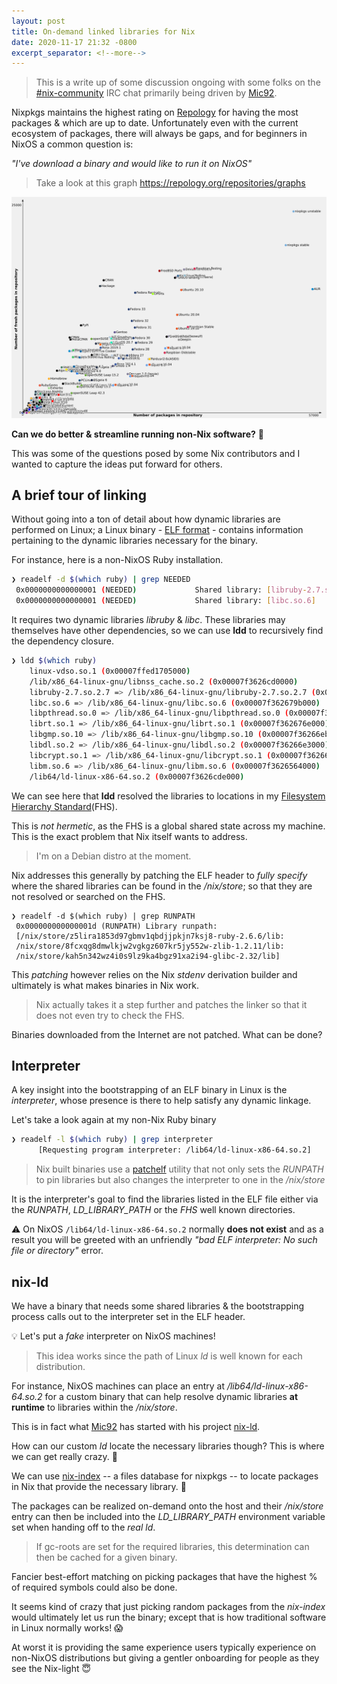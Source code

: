 ```yaml
---
layout: post
title: On-demand linked libraries for Nix
date: 2020-11-17 21:32 -0800
excerpt_separator: <!--more-->
---
```


> This is a write up of some discussion ongoing with some folks on the [#nix-community](irc://irc.freenode.net/nix-community) IRC chat primarily being driven by [Mic92](https://github.com/Mic92).

Nixpkgs maintains the highest rating on [Repology](https://repology.org/) for having the most packages & which are up to date. Unfortunately even with the current ecosystem of packages, there will always be gaps, and for beginners in NixOS a common question is:

_"I've download a binary and would like to run it on NixOS"_

> Take a look at this graph <https://repology.org/repositories/graphs>

![repology graph](/assets/images/repology.svg)

**Can we do better & streamline running non-Nix software?** 🤔

This was some of the questions posed by some Nix contributors and I wanted to capture the ideas put forward for others.

<!--more-->

## A brief tour of linking

Without going into a ton of detail about how dynamic libraries are performed on Linux; a Linux binary - [ELF format](https://en.wikipedia.org/wiki/Executable_and_Linkable_Format) - contains information pertaining to the dynamic libraries necessary for the binary.

For instance, here is a non-NixOS Ruby installation.
```bash
❯ readelf -d $(which ruby) | grep NEEDED
 0x0000000000000001 (NEEDED)             Shared library: [libruby-2.7.so.2.7]
 0x0000000000000001 (NEEDED)             Shared library: [libc.so.6]
```
It requires two dynamic libraries _libruby_ & _libc_. These libraries may themselves have other dependencies, so we can use **ldd** to recursively find the dependency closure.

```bash
❯ ldd $(which ruby)
    linux-vdso.so.1 (0x00007ffed1705000)
    /lib/x86_64-linux-gnu/libnss_cache.so.2 (0x00007f3626cd0000)
    libruby-2.7.so.2.7 => /lib/x86_64-linux-gnu/libruby-2.7.so.2.7 (0x00007f3626960000)
    libc.so.6 => /lib/x86_64-linux-gnu/libc.so.6 (0x00007f362679b000)
    libpthread.so.0 => /lib/x86_64-linux-gnu/libpthread.so.0 (0x00007f3626779000)
    librt.so.1 => /lib/x86_64-linux-gnu/librt.so.1 (0x00007f362676e000)
    libgmp.so.10 => /lib/x86_64-linux-gnu/libgmp.so.10 (0x00007f36266eb000)
    libdl.so.2 => /lib/x86_64-linux-gnu/libdl.so.2 (0x00007f36266e3000)
    libcrypt.so.1 => /lib/x86_64-linux-gnu/libcrypt.so.1 (0x00007f36266a8000)
    libm.so.6 => /lib/x86_64-linux-gnu/libm.so.6 (0x00007f3626564000)
    /lib64/ld-linux-x86-64.so.2 (0x00007f3626cde000)
```

We can see here that **ldd** resolved the libraries to locations in my [Filesystem Hierarchy Standard](https://en.wikipedia.org/wiki/Filesystem_Hierarchy_Standard)(FHS).

This is *not hermetic*, as the FHS is a global shared state across my machine.
This is the exact problem that Nix itself wants to address.

> I'm on a Debian distro at the moment.

Nix addresses this generally by patching the ELF header to _fully specify_ where the shared libraries can be found in the _/nix/store_; so that they are not resolved or searched on the FHS.

```
❯ readelf -d $(which ruby) | grep RUNPATH
 0x000000000000001d (RUNPATH) Library runpath:
 [/nix/store/z5lira1853d97gbmv1qbdjjpkjn7ksj8-ruby-2.6.6/lib:
 /nix/store/8fcxqg8dmwlkjw2vgkgz607kr5jy552w-zlib-1.2.11/lib:
 /nix/store/kah5n342wz4i0s9lz9ka4bgz91xa2i94-glibc-2.32/lib]
```

This _patching_ however relies on the Nix _stdenv_ derivation builder and ultimately is what makes binaries in Nix work.

> Nix actually takes it a step further and patches the linker so that it does not even try to check the FHS.

Binaries downloaded from the Internet are not patched. What can be done?

## Interpreter

A key insight into the bootstrapping of an ELF binary in Linux is the _interpreter_, whose presence is there to help satisfy any dynamic linkage.

Let's take a look again at my non-Nix Ruby binary

```bash
❯ readelf -l $(which ruby) | grep interpreter
      [Requesting program interpreter: /lib64/ld-linux-x86-64.so.2]
```

> Nix built binaries use a [patchelf](https://github.com/NixOS/patchelf) utility that not only sets the _RUNPATH_ to pin libraries but also changes the interpreter to one in the _/nix/store_

It is the interpreter's goal to find the libraries listed in the ELF file either via the _RUNPATH_, _LD_LIBRARY_PATH_ or the _FHS_ well known directories.

⚠️ On NixOS `/lib64/ld-linux-x86-64.so.2` normally **does not exist** and as a result you will be greeted with an unfriendly _"bad ELF interpreter: No such file or directory"_ error.

## nix-ld

We have a binary that needs some shared libraries & the bootstrapping process calls out to the interpreter set in the ELF header.

💡 Let's put a _fake_ interpreter on NixOS machines!

> This idea works since the path of Linux _ld_ is well known for each distribution.

For instance, NixOS machines can place an entry at _/lib64/ld-linux-x86-64.so.2_ for a custom binary that can help resolve dynamic libraries **at runtime** to libraries within the _/nix/store_.

This is in fact what [Mic92](https://github.com/Mic92) has started with his project [nix-ld](https://github.com/Mic92/nix-ld).

How can our custom _ld_ locate the necessary libraries though? This is where we can get really crazy. 🤪

We can use [nix-index](https://github.com/bennofs/nix-index) -- a files database for nixpkgs -- to locate packages in Nix that provide the necessary library. 🤯

The packages can be realized on-demand onto the host and their _/nix/store_ entry can then be included into the _LD_LIBRARY_PATH_ environment variable set when handing off to the _real ld_.

> If gc-roots are set for the required libraries, this determination can then be cached for a given binary.

Fancier best-effort matching on picking packages that have the highest % of required symbols could also be done.

It seems kind of crazy that just picking random packages from the _nix-index_ would ultimately let us run the binary; except that is how traditional software in Linux normally works! 😱

At worst it is providing the same experience users typically experience on non-NixOS distributions but giving a gentler onboarding for people as they see the Nix-light 😇
